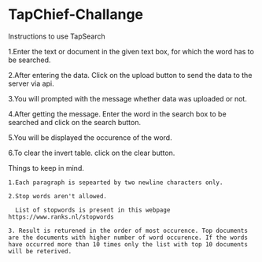 # TapChief-Challange

Instructions to use TapSearch
  
  1.Enter the text or document in the given text box, for which the word has to be searched.
  
  2.After entering the data. Click on the upload button to send the data to the server via api.
  
  3.You will prompted with the message whether data was uploaded or not.
  
  4.After getting the message. Enter the word in the search box to be searched and click on the search button.
  
  5.You will be displayed the occurence of the word.
  
  6.To clear the invert table. click on the clear button.
  
  Things to keep in mind.
  
    1.Each paragraph is sepearted by two newline characters only.
    
    2.Stop words aren't allowed. 
    
      List of stopwords is present in this webpage https://www.ranks.nl/stopwords
    
    3. Result is returened in the order of most occurence. Top documents are the documents with higher number of word occurence. If the words have occurred more than 10 times only the list with top 10 documents will be reterived.
